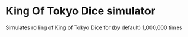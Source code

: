 # King Of Tokyo Dice simulator

Simulates rolling of King of Tokyo Dice for (by default) 1,000,000 times

